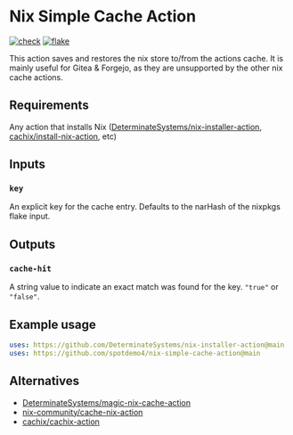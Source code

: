 # Nix Simple Cache Action

[![check](https://img.shields.io/github/actions/workflow/status/spotdemo4/nix-gitea-cache-action/check.yaml?logo=GitHub&logoColor=%23cdd6f4&label=check&labelColor=%2311111b)](https://github.com/spotdemo4/nix-gitea-cache-action/actions/workflows/check.yaml)
[![flake](https://img.shields.io/github/actions/workflow/status/spotdemo4/nix-gitea-cache-action/flake.yaml?logo=nixos&logoColor=%2389dceb&label=flake&labelColor=%2311111b)](https://github.com/spotdemo4/nix-gitea-cache-action/actions/workflows/flake.yaml)

This action saves and restores the nix store to/from the actions cache. It is mainly useful for Gitea & Forgejo, as they are unsupported by the other nix cache actions. 

## Requirements

Any action that installs Nix ([DeterminateSystems/nix-installer-action](https://github.com/DeterminateSystems/nix-installer-action), [cachix/install-nix-action](https://github.com/cachix/install-nix-action), etc)

## Inputs

### `key`

An explicit key for the cache entry. Defaults to the narHash of the nixpkgs flake input.

## Outputs

### `cache-hit`

A string value to indicate an exact match was found for the key. `"true"` or `"false"`.

## Example usage

```yaml
uses: https://github.com/DeterminateSystems/nix-installer-action@main
uses: https://github.com/spotdemo4/nix-simple-cache-action@main
```

## Alternatives
- [DeterminateSystems/magic-nix-cache-action](https://github.com/DeterminateSystems/magic-nix-cache-action)
- [nix-community/cache-nix-action](https://github.com/nix-community/cache-nix-action)
- [cachix/cachix-action](https://github.com/cachix/cachix-action)